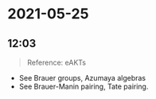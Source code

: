 # 2021-05-25

## 12:03

> Reference: eAKTs

- See Brauer groups, Azumaya algebras
- See Brauer-Manin pairing, Tate pairing.
